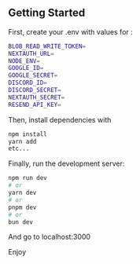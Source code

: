 ## Getting Started

First, create your .env with values for : 
```bash
BLOB_READ_WRITE_TOKEN=
NEXTAUTH_URL=
NODE_ENV=
GOOGLE_ID=
GOOGLE_SECRET=
DISCORD_ID=
DISCORD_SECRET=
NEXTAUTH_SECRET=
RESEND_API_KEY=
```

Then, install dependencies with 
```bash
npm install
yarn add
etc...
```

Finally, run the development server:

```bash
npm run dev
# or
yarn dev
# or
pnpm dev
# or
bun dev
```
And go to localhost:3000

Enjoy
